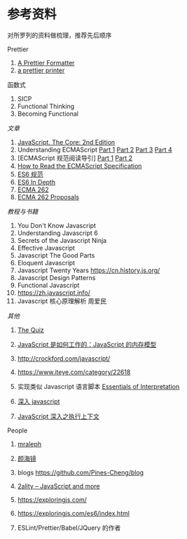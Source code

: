 # 参考资料

对所罗列的资料做梳理，推荐先后顺序

Prettier

1. [A Prettier Formatter](https://archive.jlongster.com/A-Prettier-Formatter)
1. [a prettier printer](https://homepages.inf.ed.ac.uk/wadler/papers/prettier/prettier.pdf)

函数式

1. SICP
1. Functional Thinking
1. Becoming Functional

_文章_

1. [JavaScript. The Core: 2nd Edition](http://dmitrysoshnikov.com/ecmascript/javascript-the-core-2nd-edition/)
1. Understanding ECMAScript [Part 1](https://v8.dev/blog/understanding-ecmascript-part-1) [Part 2](https://v8.dev/blog/understanding-ecmascript-part-2) [Part 3](https://v8.dev/blog/understanding-ecmascript-part-3) [Part 4](https://v8.dev/blog/understanding-ecmascript-part-4)
1. [ECMAScript 规范阅读导引] [Part 1](https://fed.taobao.org/blog/taofed/do71ct/mlgtox) [Part 2](https://zhuanlan.zhihu.com/p/118140237)
1. [How to Read the ECMAScript Specification](https://timothygu.me/es-howto/)
1. [ES6 规范](https://www.ecma-international.org/publications-and-standards/standards/ecma-262/)
1. [ES6 In Depth](https://hacks.mozilla.org/category/es6-in-depth/)
1. [ECMA 262](https://github.com/tc39/ecma262#ecmascript)
1. [ECMA 262 Proposals](https://github.com/tc39/proposals)

_教程与书籍_

1. You Don't Know Javascript
1. Understanding Javascript 6
1. Secrets of the Javascript Ninja
1. Effective Javascript
1. Javascript The Good Parts
1. Eloquent Javascript
1. Javascript Twenty Years https://cn.history.js.org/
1. Javascript Design Patterns
1. Functional Javascript
1. https://zh.javascript.info/
1. Javascript 核心原理解析 周爱民

_其他_

1. [The Quiz](http://dmitrysoshnikov.com/ecmascript/the-quiz/)
1. [JavaScript 是如何工作的：JavaScript 的内存模型](https://zhuanlan.zhihu.com/p/62449359)
1. http://crockford.com/javascript/
1. https://www.iteye.com/category/22618
1. 实现类似 Javascript 语言脚本 [Essentials of Interpretation](http://dmitrysoshnikov.com/courses/essentials-of-interpretation/)

1. [深入 javascript](https://juejin.im/post/59278e312f301e006c2e1510)
1. [JavaScript 深入之执行上下文](https://github.com/mqyqingfeng/Blog/issues/8)

People

1.  [mraleph](https://mrale.ph/)
1.  [颜海镜](https://www.zhihu.com/column/yanhaijing)

1.  blogs https://github.com/Pines-Cheng/blog
1.  [2ality – JavaScript and more](https://2ality.com/)
1.  https://exploringjs.com/
1.  https://exploringjs.com/es6/index.html
1.  ESLint/Prettier/Babel/JQuery 的作者

